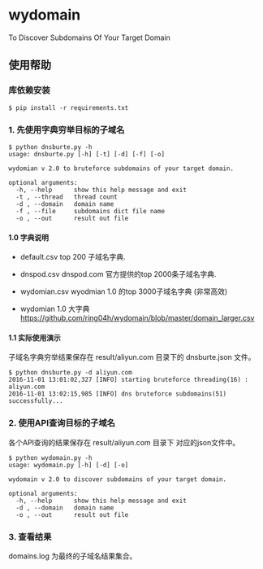 # wydomain
To Discover Subdomains Of Your Target Domain

## 使用帮助
### 库依赖安装
```
$ pip install -r requirements.txt	
```

### 1. 先使用字典穷举目标的子域名
```
$ python dnsburte.py -h
usage: dnsburte.py [-h] [-t] [-d] [-f] [-o]

wydomian v 2.0 to bruteforce subdomains of your target domain.

optional arguments:
  -h, --help      show this help message and exit
  -t , --thread   thread count
  -d , --domain   domain name
  -f , --file     subdomains dict file name
  -o , --out      result out file
```
#### 1.0  字典说明
* default.csv 
top 200 子域名字典.   

* dnspod.csv
dnspod.com 官方提供的top 2000条子域名字典.   

* wydomian.csv
wyodmian 1.0 的top 3000子域名字典 (非常高效)   
   
* wydomian 1.0 大字典
https://github.com/ring04h/wydomain/blob/master/domain_larger.csv 
   
#### 1.1 实际使用演示
子域名字典穷举结果保存在 result/aliyun.com 目录下的 dnsburte.json 文件。   
   
```
$ python dnsburte.py -d aliyun.com
2016-11-01 13:01:02,327 [INFO] starting bruteforce threading(16) : aliyun.com
2016-11-01 13:02:15,985 [INFO] dns bruteforce subdomains(51) successfully...
```
   
### 2. 使用API查询目标的子域名
各个API查询的结果保存在 result/aliyun.com 目录下 对应的json文件中。   
   
```
$ python wydomain.py -h
usage: wydomain.py [-h] [-d] [-o]

wydomain v 2.0 to discover subdomains of your target domain.

optional arguments:
  -h, --help      show this help message and exit
  -d , --domain   domain name
  -o , --out      result out file
```

### 3. 查看结果
domains.log 为最终的子域名结果集合。
